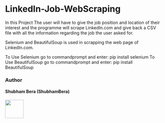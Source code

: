 # LinkedIn-Job-WebScraping
In this Project The user will have to give the job position and location of their interest and the programme will scrape LinkedIn.com and give back a CSV file with all the information regarding the job the user asked for.

Selenium and BeautifulSoup is used in scrapping the web page of LinkedIn.com.

To Use Selenium go to commandprompt and enter: pip install selenium
To Use BeautifulSoup go to commandprompt and enter: pip install BeautifulSoup




### Author

#### Shubham Bera (ShubhamBera)
<a href="https://www.linkedin.com/in/shubham-bera/"><img src="https://cdn2.iconfinder.com/data/icons/simple-social-media-shadow/512/14-512.png" align="left" height="60" width="60" ></a>

